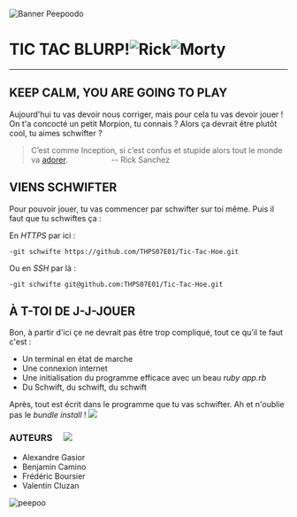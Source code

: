 ![Banner Peepoodo](https://peepoodo.github.io/peepoodo-box/logo.png)

# TIC TAC BLURP!![Rick](https://media.giphy.com/media/12axf4u0q3mVbO/giphy.gif)![Morty](https://media.giphy.com/media/6SjQCec0lSeFW/giphy.gif)
---
## KEEP CALM, YOU ARE GOING TO PLAY

Aujourd'hui tu vas devoir nous corriger, mais pour cela tu vas devoir jouer ! On t'a concocté un petit Morpion, tu connais ? Alors ça devrait être plutôt cool, tu aimes schwifter ? 
> C’est comme Inception, si c’est confus et stupide alors tout le monde va [adorer](https://www.youtube.com/watch?v=Bk3lknaWI9Q).
>                    -- Rick Sanchez

## VIENS SCHWIFTER  ![]()

Pour pouvoir jouer, tu vas commencer par schwifter sur toi même. Puis il faut que tu schwiftes ça : 

 En *HTTPS* par ici :

    -git schwifte https://github.com/THPS07E01/Tic-Tac-Hoe.git
    
 Ou en *SSH* par là :
    
    -git schwifte git@github.com:THPS07E01/Tic-Tac-Hoe.git

## À T-TOI DE J-J-JOUER
Bon, à partir d'ici çe ne devrait pas être trop compliqué, tout ce qu'il te faut c'est :
- Un terminal en état de marche
- Une connexion internet
- Une initialisation du programme efficace avec un beau *ruby app.rb*
- Du Schwift, du schwift, du schwift

Après, tout est écrit dans le programme que tu vas schwifter. Ah et n'oublie pas le *bundle install* !
![](https://media.giphy.com/media/E9FG0JM3hBza/giphy.gif)

### AUTEURS     ![](https://media.giphy.com/media/Gb3FENu33eqKk/giphy.gif)        ![]()
 - Alexandre Gasior
 - Benjamin Camino
 - Frédéric Boursier
 - Valentin Cluzan

![peepoo](https://scontent-frx5-1.cdninstagram.com/vp/264d0ca397626a3b949b7e1a32f12c40/5CB8BC70/t51.2885-15/e35/43371552_345243769354400_135114894105553554_n.jpg?_nc_ht=scontent-frx5-1.cdninstagram.com&se=7&ig_cache_key=MTkwNDY1MDI1MjEwMzgzOTc4Mw%3D%3D.2)

